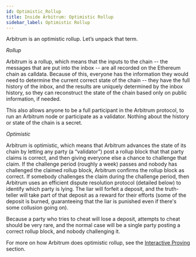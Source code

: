 ```yaml
---
id: Optimistic_Rollup
title: Inside Arbitrum: Optimistic Rollup
sidebar_label: Optimistic Rollup
---
```

Arbitrum is an optimistic rollup. Let’s unpack that term.

*Rollup*

Arbitrum is a rollup, which means that the inputs to the chain -- the messages that are put into the inbox -- are all recorded on the Ethereum chain as calldata. Because of this, everyone has the information they would need to determine the current correct state of the chain -- they have the full history of the inbox, and the results are uniquely determined by the inbox history, so they can reconstruct the state of the chain based only on public information, if needed. 

This also allows anyone to be a full participant in the Arbitrum protocol, to run an Arbitrum node or participate as a validator. Nothing about the history or state of the chain is a secret.

*Optimistic*

Arbitrum is optimistic, which means that Arbitrum advances the state of its chain by letting any party (a “validator”) post a rollup block that that party claims is correct, and then giving everyone else a chance to challenge that claim. If the challenge period (roughly a week) passes and nobody has challenged the claimed rollup block, Arbitrum confirms the rollup block as correct. If somebody challenges the claim during the challenge period, then Arbitrum uses an efficient dispute resolution protocol (detailed below) to identify which party is lying. The liar will forfeit a deposit, and the truth-teller will take part of that deposit as a reward for their efforts (some of the deposit is burned, guaranteeing that the liar is punished even if there's some collusion going on).

Because a party who tries to cheat will lose a deposit, attempts to cheat should be very rare, and the normal case will be a single party posting a correct rollup block, and nobody challenging it. 

For more on how Arbitrum does optimistic rollup, see the [Interactive Proving](Interactive_Proving.md) section.

